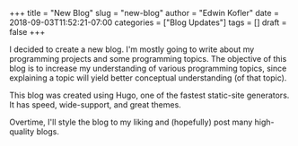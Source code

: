 +++
title = "New Blog"
slug = "new-blog"
author = "Edwin Kofler"
date = 2018-09-03T11:52:21-07:00
categories = ["Blog Updates"]
tags = []
draft = false
+++

I decided to create a new blog. I'm mostly going to write about my programming projects and some programming topics. The objective of this blog is to increase my understanding of various programming topics, since explaining a topic will yield better conceptual understanding (of that topic).

This blog was created using Hugo, one of the fastest static-site generators. It has speed, wide-support, and great themes.

Overtime, I'll style the blog to my liking and (hopefully) post many high-quality blogs.
